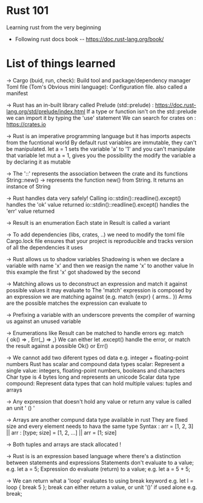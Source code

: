 # Rust 101
Learning rust from the very beginning

- Following rust docs book
-- https://doc.rust-lang.org/book/

# List of things learned
-> Cargo (buid, run, check): Build tool and package/dependency manager
	Toml file (Tom's Obvious mini language): Configuration file. also called a manifest

-> Rust has an in-built library called Prelude (std::prelude) : https://doc.rust-lang.org/std/prelude/index.html
	If a type or function isn't on the std::prelude we can import it by typing the 'use' statement
	We can search for crates on : https://crates.io

-> Rust is an imperative programming language but it has imports aspects from the fucntional world
	By default rust variables are immutable, they can't be manipulated. let a = 1 sets the variable 'a' to '1' and you can't manipulate that variable
	let mut a = 1, gives you the possibility the modify the variable a by declaring it as mutable

-> The '::' represents the association between the crate and its functions
	String::new() -> represents the function new() from String. It returns an instance of String

-> Rust handles data very safely!
	Calling io::stdin()::readline().except() handles the 'ok' value returned 
	io::stdin()::readline().except() handles the 'err' value returned

-> Result is an enumeration 
	Each state in Result is called a variant

-> To add dependencies (libs, crates, ..) we need to modify the toml file
	Cargo.lock file ensures that your project is reproducible and tracks version of all the dependencies it uses

-> Rust allows us to shadow variables
	Shadowing is when we declare a variable with name 'x' and then we reasign the name 'x' to another value
	In this example the first 'x' got shadowed by the second

-> Matching allows us to deconstruct an expression and match it against possible values it may evaluate to
	The 'match' expression is composed by an expression we are matching against (e.g. match {expr} { arms.. })
	Arms are the possible matches the expression can evaluate to
	
-> Prefixing a variable with an underscore prevents the compiler of warning us against an unused variable

-> Enumerations like Result can be matched to handle errors
	eg: match { ok() => , Err(_) => ,}
	We can either let .except() handle the error, or match the result against a possible Ok() or Err()

-> We cannot add two diferent types od data
	e.g. integer + floating-point numbers
	Rust has scalar and compound data types
	scalar: Represent a single value:  integers, floating-point numbers, booleans and characters
	Char type is 4 bytes long and represents an unicode Scalar data type
	compound: Represent data types that can hold multiple values: tuples and arrays

-> Any expression that doesn't hold any value or return any value is called an unit ' () '

-> Arrays are another compund data type available in rust
	They are fixed size and every element needs to hava the same type
	Syntax : arr = [1, 2, 3] || arr : [type; size] = [1, 2, ...] || arr = [1; size]

-> Both tuples and arrays are stack allocated !

-> Rust is is an expression based language where there's a distinction between statements and expressions
	Statements don't evaluate to a value; e.g. let a = 5;
	Expression do evaluate (return) to a value; e.g. let a = 5 + 5;
	
-> We can return what a 'loop' evaluates to using break keyword
	e.g. let l = loop { break 5 };
	break can either return a value, or unit '()' if used alone e.g. break;
